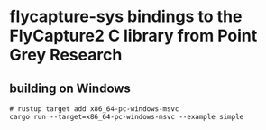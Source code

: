 # flycapture-sys bindings to the FlyCapture2 C library from Point Grey Research

## building on Windows

    # rustup target add x86_64-pc-windows-msvc
    cargo run --target=x86_64-pc-windows-msvc --example simple
